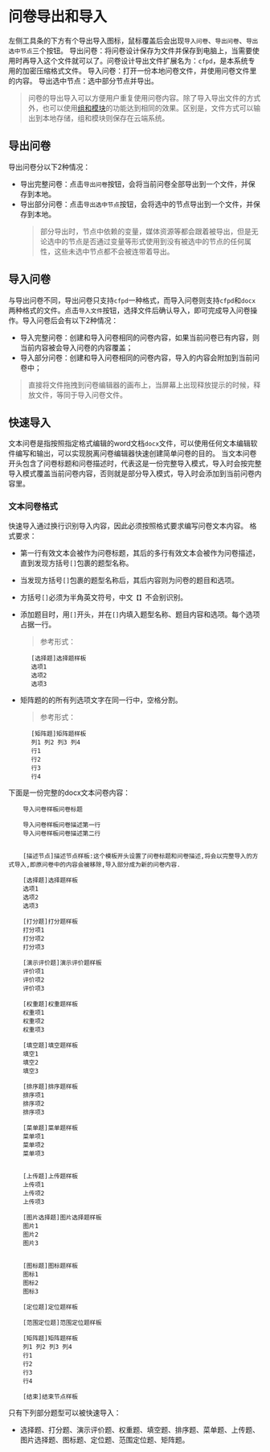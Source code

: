 ```index

```

```tag

```

```summary

```

# 问卷导出和导入

左侧工具条的下方有个导出导入图标，鼠标覆盖后会出现`导入问卷`、`导出问卷`、`导出选中节点`三个按钮。
导出问卷：将问卷设计保存为文件并保存到电脑上，当需要使用时再导入这个文件就可以了。问卷设计导出文件扩展名为：`cfpd`，是本系统专用的加密压缩格式文件。
导入问卷：打开一份本地问卷文件，并使用问卷文件里的内容。
导出选中节点：选中部分节点并导出。

> 问卷的导出导入可以方便用户重复使用问卷内容。除了导入导出文件的方式外，也可以使用[组和模块](../groups/concept.md)的功能达到相同的效果。区别是，文件方式可以输出到本地存储，组和模块则保存在云端系统。

## 导出问卷
导出问卷分以下2种情况：
+ 导出完整问卷：点击`导出问卷`按钮，会将当前问卷全部导出到一个文件，并保存到本地。
+ 导出部分问卷：点击`导出选中节点`按钮，会将选中的节点导出到一个文件，并保存到本地。
    > 部分导出时，节点中依赖的变量，媒体资源等都会跟着被导出，但是无论选中的节点是否通过变量等形式使用到没有被选中的节点的任何属性，这些未选中节点都不会被连带着导出。

## 导入问卷
与导出问卷不同，导出问卷只支持`cfpd`一种格式，而导入问卷则支持`cfpd`和`docx`两种格式的文件。点击`导入文件`按钮，选择文件后确认导入，即可完成导入问卷操作。导入问卷后会有以下2种情况：
+ 导入完整问卷：创建和导入问卷相同的问卷内容，如果当前问卷已有内容，则当前内容被会导入问卷的内容覆盖；
+ 导入部分问卷：创建和导入问卷相同的问卷内容，导入的内容会附加到当前问卷中；
> 直接将文件拖拽到问卷编辑器的画布上，当屏幕上出现释放提示的时候，释放文件，等同于导入问卷文件。

## 快速导入
文本问卷是指按照指定格式编辑的word文档`docx`文件，可以使用任何文本编辑软件编写和输出，可以实现脱离问卷编辑器快速创建简单问卷的目的。
当文本问卷开头包含了问卷标题和问卷描述时，代表这是一份完整导入模式，导入时会按完整导入模式覆盖当前问卷内容，否则就是部分导入模式，导入时会添加到当前问卷内容里。

### 文本问卷格式
快速导入通过换行识别导入内容，因此必须按照格式要求编写问卷文本内容。
格式要求：
+ 第一行有效文本会被作为问卷标题，其后的多行有效文本会被作为问卷描述，直到发现方括号`[]`包裹的题型名称。
+ 当发现方括号`[]`包裹的题型名称后，其后内容则为问卷的题目和选项。
+ 方括号`[]`必须为半角英文符号，中文`【】`不会别识别。
+ 添加题目时，用`[]`开头，并在`[]`内填入题型名称、题目内容和选项。每个选项占据一行。
    > 参考形式：
     ```
        [选择题]选择题样板
        选项1
        选项2
        选项3
     ```

+ 矩阵题的的所有列选项文字在同一行中，空格分割。
    > 参考形式：
     ```
        [矩阵题]矩阵题样板
        列1 列2 列3 列4
        行1
        行2
        行3
        行4
     ```
 
下面是一份完整的docx文本问卷内容：

```text
    导入问卷样板问卷标题

    导入问卷样板问卷描述第一行
    导入问卷样板问卷描述第二行


    [描述节点]描述节点样板:这个模板开头设置了问卷标题和问卷描述,将会以完整导入的方式导入,即原问卷中的内容会被移除,导入部分成为新的问卷内容.

    [选择题]选择题样板
    选项1
    选项2
    选项3

    [打分题]打分题样板
    打分项1
    打分项2
    打分项3

    [演示评价题]演示评价题样板
    评价项1
    评价项2
    评价项3

    [权重题]权重题样板
    权重项1
    权重项2
    权重项3

    [填空题]填空题样板
    填空1
    填空2
    填空3

    [排序题]排序题样板
    排序项1
    排序项2
    排序项3

    [菜单题]菜单题样板
    菜单项1
    菜单项2
    菜单项3


    [上传题]上传题样板
    上传项1
    上传项2
    上传项3

    [图片选择题]图片选择题样板
    图片1
    图片2
    图片3


    [图标题]图标题样板
    图标1
    图标2
    图标3

    [定位题]定位题样板

    [范围定位题]范围定位题样板

    [矩阵题]矩阵题样板
    列1 列2 列3 列4
    行1
    行2
    行3
    行4

    [结束]结束节点样板

```

只有下列部分题型可以被快速导入：
+ 选择题、打分题、演示评价题、权重题、填空题、排序题、菜单题、上传题、图片选择题、图标题、定位题、范围定位题、矩阵题。

